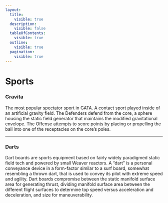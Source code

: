 ```yaml
---
layout:
  title:
    visible: true
  description:
    visible: false
  tableOfContents:
    visible: true
  outline:
    visible: true
  pagination:
    visible: true
---
```


# Sports

### **Gravita**

The most popular spectator sport in GATA. A contact sport played inside of an artificial gravity field. The Defenders defend from the core, a sphere housing the static field generator that maintains the modified gravitational envelope. The Offense attempts to score points by placing or propelling the ball into one of the receptacles on the core’s poles.

***

### **Darts**

Dart boards are sports equipment based on fairly widely paradigmed static field tech and powered by small Weaver reactors. A “dart” is a personal conveyance device in a form-factor similar to a surf board, somewhat resembling a thrown dart, that is used to convey its pilot with extreme speed and agility. Dart boards compromise between the static manifold surface area for generating thrust, dividing manifold surface area between the different flight surfaces to determine top speed versus acceleration and deceleration, and size for maneuverability.
